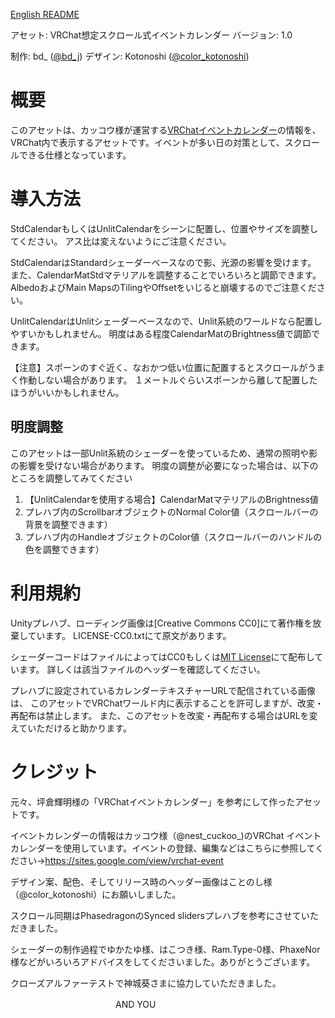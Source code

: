 [English README](README-en.md)

アセット: VRChat想定スクロール式イベントカレンダー
バージョン: 1.0

制作: bd_ ([@bd_j][1])
デザイン: Kotonoshi ([@color_kotonoshi][2])

[1]: https://twitter.com/bd_j
[2]: https://twitter.com/color_kotonoshi

# 概要
このアセットは、カッコウ様が運営する[VRChatイベントカレンダー][1]の情報を、VRChat内で表示するアセットです。イベントが多い日の対策として、スクロールできる仕様となっています。

[1]: https://sites.google.com/view/vrchat-event

# 導入方法
StdCalendarもしくはUnlitCalendarをシーンに配置し、位置やサイズを調整してください。
アス比は変えないようにご注意ください。

StdCalendarはStandardシェーダーベースなので影、光源の影響を受けます。
また、CalendarMatStdマテリアルを調整することでいろいろと調節できます。
AlbedoおよびMain MapsのTilingやOffsetをいじると崩壊するのでご注意ください。

UnlitCalendarはUnlitシェーダーベースなので、Unlit系統のワールドなら配置しやすいかもしれません。
明度はある程度CalendarMatのBrightness値で調節できます。

【注意】スポーンのすぐ近く、なおかつ低い位置に配置するとスクロールがうまく作動しない場合があります。
１メートルぐらいスポーンから離して配置したほうがいいかもしれません。

## 明度調整
このアセットは一部Unlit系統のシェーダーを使っているため、通常の照明や影の影響を受けない場合があります。
明度の調整が必要になった場合は、以下のところを調整してみてください

1. 【UnlitCalendarを使用する場合】CalendarMatマテリアルのBrightness値
2. プレハブ内のScrollbarオブジェクトのNormal Color値（スクロールバーの背景を調整できます）
3. プレハブ内のHandleオブジェクトのColor値（スクロールバーのハンドルの色を調整できます）

# 利用規約
Unityプレハブ、ローディング画像は[Creative Commons CC0]にて著作権を放棄しています。
LICENSE-CC0.txtにて原文があります。

シェーダーコードはファイルによってはCC0もしくは[MIT License][2]にて配布しています。
詳しくは該当ファイルのヘッダーを確認してください。

プレハブに設定されているカレンダーテキスチャーURLで配信されている画像は、
このアセットでVRChatワールド内に表示することを許可しますが、改変・再配布は禁止します。
また、このアセットを改変・再配布する場合はURLを変えていただけると助かります。

[1]: https://creativecommons.org/publicdomain/zero/1.0/deed.ja 
[2]: LICENSE-MIT.txt

# クレジット
元々、坪倉輝明様の「VRChatイベントカレンダー」を参考にして作ったアセットです。

イベントカレンダーの情報はカッコウ様（@nest_cuckoo_)のVRChat イベントカレンダーを使用しています。イベントの登録、編集などはこちらに参照してください→https://sites.google.com/view/vrchat-event

デザイン案、配色、そしてリリース時のヘッダー画像はことのし様（@color_kotonoshi）にお願いしました。

スクロール同期はPhasedragonのSynced slidersプレハブを参考にさせていただきました。

シェーダーの制作過程でゆかたゆ様、はこつき様、Ram.Type-0様、PhaxeNor様などがいろいろアドバイスをしてくださいました。ありがとうございます。

クローズアルファーテストで神城葵さまに協力していただきました。

　　　　　　　　　　　　AND YOU　　　　　